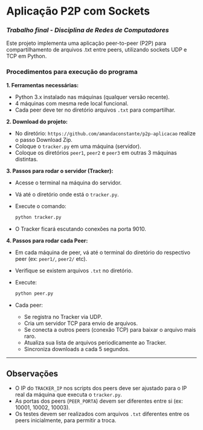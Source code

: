 # Aplicação P2P com Sockets
### _Trabalho final - Disciplina de Redes de Computadores_

Este projeto implementa uma aplicação peer-to-peer (P2P) para compartilhamento de arquivos .txt entre peers, utilizando sockets UDP e TCP em Python.

### Procedimentos para execução do programa

**1. Ferramentas necessárias:**
- Python 3.x instalado nas máquinas (qualquer versão recente).
- 4 máquinas com mesma rede local funcional.
- Cada peer deve ter no diretório arquivos `.txt` para compartilhar.

**2. Download do projeto:**

   - No diretório: `https://github.com/amandaconstante/p2p-aplicacao` realize o passo Download Zip.
   - Coloque o `tracker.py` em uma máquina (servidor).
   - Coloque os diretórios `peer1`, `peer2` e `peer3` em outras 3 máquinas distintas.

**3. Passos para rodar o servidor (Tracker):**
   - Acesse o terminal na máquina do servidor.
   - Vá até o diretório onde está o `tracker.py`.
   - Execute o comando:

     ```bash
     python tracker.py
     ```

   - O Tracker ficará escutando conexões na porta 9010.

**4. Passos para rodar cada Peer:**
   - Em cada máquina de peer, vá até o terminal do diretório do respectivo peer (ex: `peer1/`, `peer2/` etc).
   - Verifique se existem arquivos `.txt` no diretório.
   - Execute:

     ```bash
     python peer.py
     ```

   - Cada peer:
     - Se registra no Tracker via UDP.
     - Cria um servidor TCP para envio de arquivos.
     - Se conecta a outros peers (conexão TCP) para baixar o arquivo mais raro.
     - Atualiza sua lista de arquivos periodicamente ao Tracker.
     - Sincroniza downloads a cada 5 segundos.
       
---

## Observações

- O IP do `TRACKER_IP` nos scripts dos peers deve ser ajustado para o IP real da máquina que executa o `tracker.py`.
- As portas dos peers (`PEER_PORTA`) devem ser diferentes entre si (ex: 10001, 10002, 10003).
- Os testes devem ser realizados com arquivos `.txt` diferentes entre os peers inicialmente, para permitir a troca.



